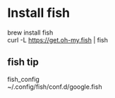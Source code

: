 # Install fish
 brew install fish <br />
 curl -L https://get.oh-my.fish | fish <br />
## fish tip
 fish_config <br />
 ~/.config/fish/conf.d/google.fish <br />

